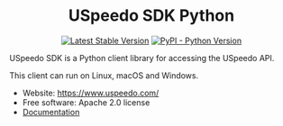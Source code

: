 
<h1 align="center">USpeedo SDK Python</h1>

<p align="center">
<a href="https://pypi.python.org/pypi/uspeedo-sdk-python/"><img src="https://img.shields.io/pypi/v/uspeedo-sdk-python.svg" alt="Latest Stable Version"></a>
<a href="https://img.shields.io/pypi/pyversions/uspeedo-sdk-python/"><img alt="PyPI - Python Version" src="https://img.shields.io/pypi/pyversions/uspeedo-sdk-python"></a>
</p>

USpeedo SDK is a Python client library for accessing the USpeedo API.

This client can run on Linux, macOS and Windows.

- Website: https://www.uspeedo.com/
- Free software: Apache 2.0 license
- [Documentation](https://docs.uspeedo.com)
